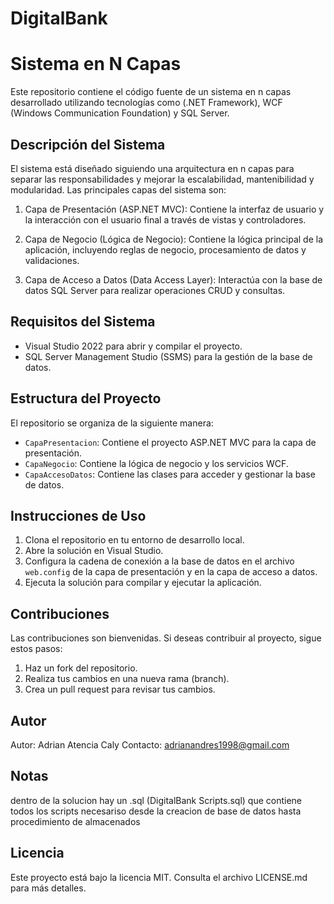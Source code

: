 # DigitalBank
# Sistema en N Capas

Este repositorio contiene el código fuente de un sistema en n capas desarrollado utilizando tecnologías como (.NET Framework), WCF (Windows Communication Foundation) y SQL Server.

## Descripción del Sistema

El sistema está diseñado siguiendo una arquitectura en n capas para separar las responsabilidades y mejorar la escalabilidad, mantenibilidad y modularidad. Las principales capas del sistema son:

1. Capa de Presentación (ASP.NET MVC): Contiene la interfaz de usuario y la interacción con el usuario final a través de vistas y controladores.

2. Capa de Negocio (Lógica de Negocio): Contiene la lógica principal de la aplicación, incluyendo reglas de negocio, procesamiento de datos y validaciones.

3. Capa de Acceso a Datos (Data Access Layer): Interactúa con la base de datos SQL Server para realizar operaciones CRUD y consultas.

## Requisitos del Sistema

- Visual Studio 2022 para abrir y compilar el proyecto.
- SQL Server Management Studio (SSMS) para la gestión de la base de datos.

## Estructura del Proyecto

El repositorio se organiza de la siguiente manera:

- `CapaPresentacion`: Contiene el proyecto ASP.NET MVC para la capa de presentación.
- `CapaNegocio`: Contiene la lógica de negocio y los servicios WCF.
- `CapaAccesoDatos`: Contiene las clases para acceder y gestionar la base de datos.

## Instrucciones de Uso

1. Clona el repositorio en tu entorno de desarrollo local.
2. Abre la solución en Visual Studio.
3. Configura la cadena de conexión a la base de datos en el archivo `web.config` de la capa de presentación y en la capa de acceso a datos.
4. Ejecuta la solución para compilar y ejecutar la aplicación.



## Contribuciones

Las contribuciones son bienvenidas. Si deseas contribuir al proyecto, sigue estos pasos:
1. Haz un fork del repositorio.
2. Realiza tus cambios en una nueva rama (branch).
3. Crea un pull request para revisar tus cambios.

## Autor

Autor: Adrian Atencia Caly
Contacto: adrianandres1998@gmail.com

## Notas
dentro de la solucion  hay un .sql (DigitalBank Scripts.sql) que contiene todos los scripts necesariso desde la creacion de base de datos hasta procedimiento de almacenados
## Licencia

Este proyecto está bajo la licencia MIT. Consulta el archivo LICENSE.md para más detalles.

